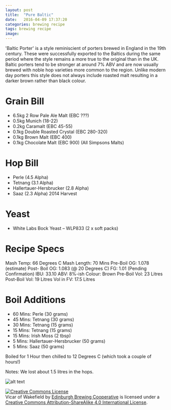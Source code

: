 ```yaml
---
layout: post
title:  "Pure Baltic"
date:   2016-04-09 17:37:20
categories: brewing recipe
tags: brewing recipe
image: 
---
```


'Baltic Porter' is a style reminiscient of porters brewed in England in the 19th century. These were successfully exported to 
the Baltics during the same period where the style remains a more true to the original than in the UK. Baltic porters tend to
be stronger at around 7% ABV and are now usually brewed with noble hop varieties more common to the region. Unlike modern day
porters this style does not always include roasted malt resulting in a darker brown rather than black colour.

Grain Bill
==========

* 6.5kg		2 Row Pale Ale Malt (EBC ???)
* 0.5kg		Munich (18-22)
* 0.2kg		Caramalt (EBC 45-55)
* 0.1kg		Double Roasted Crystal (EBC 280-320)
* 0.1kg		Brown Malt (EBC 400)
* 0.1kg		Chocolate Malt (EBC 900)
(All Simpsons Malts)

Hop Bill
========

* Perle (4.5 Alpha)
* Tetnang (3.1 Alpha)
* Hallertauer-Hersbrucker (2.8 Alpha)
* Saaz (2.3 Alpha) 2014 Harvest

Yeast
=====

* White Labs Bock Yeast – WLP833 (2 x soft packs)

Recipe Specs
============
Mash Temp:     66 Degrees C
Mash Length:  70 Mins
Pre-Boil OG:	1.078 (estimate)
Post- Boil OG:	1.083 (@ 20 Degrees C)
FG:			1.01 (Pending Confirmation)
IBU:			33.10
ABV:		8%-ish
Colour:		Brown 
Pre-Boil Vol:    23 Litres
Post-Boil Vol:  19 Litres
Vol in FV:         17.5 Litres

Boil Additions
==============

* 60 Mins:	Perle 					        (30 grams)
* 45 Mins:	Tetnang 				        (30 grams)
* 30 Mins:	Tetnang 				        (15 grams)
* 15 Mins:	Tetnang 			         	(15 grams)
* 15 Mins:  Irish Moss              (2 tbsp)
* 5 Mins:	Hallertauer-Hersbrucker 	(50 grams)
* 5 Mins:	Saaz					            (50 grams)

Boiled for 1 Hour then chilled to 12 Degrees C (which took a couple of hours!)

Notes:
We lost about 1.5 litres in the hops.

![alt text](https://i.imgflip.com/gutc7.jpg "PURE CHILLY BALTIC")

<a rel="license" href="http://creativecommons.org/licenses/by-sa/4.0/"><img alt="Creative Commons License" style="border-width:0" src="https://i.creativecommons.org/l/by-sa/4.0/88x31.png" /></a><br /><span xmlns:dct="http://purl.org/dc/terms/" href="http://purl.org/dc/dcmitype/Text" property="dct:title" rel="dct:type">Vicar of Wakefield</span> by <a xmlns:cc="http://creativecommons.org/ns#" href="https://edinburgh-brewing-cooperative.github.io" property="cc:attributionName" rel="cc:attributionURL">Edinburgh Brewing Cooperative</a> is licensed under a <a rel="license" href="http://creativecommons.org/licenses/by-sa/4.0/">Creative Commons Attribution-ShareAlike 4.0 International License</a>.
